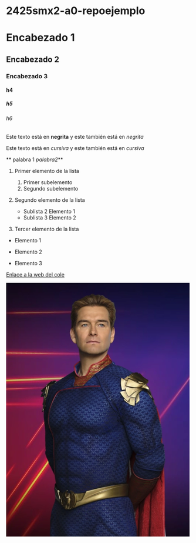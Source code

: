 # 2425smx2-a0-repoejemplo

# Encabezado 1
## Encabezado 2
### Encabezado 3
#### h4
##### h5
###### h6

Este texto está en **negrita** y este también está en _negrita_

Este texto está en *cursiva* y este también está en _cursiva_

** palabra 1 _palabra2_**

1. Primer elemento de la lista
	1. Primer subelemento
	2. Segundo subelemento

2. Segundo elemento de la lista
	* Sublista 2 Elemento 1
	* Sublista 3 Elemento 2

3. Tercer elemento de la lista

* Elemento 1
- Elemento 2
+ Elemento 3

[Enlace a la web del cole](https://www.fje.edu/ca/jesuites-bellvitge "Texto
opcional")

![Homelander](https://github.com/DiegooMonteroo/2425smx2-a0-repoejemplo/blob/main/Homelander.webp "Titulo opcional de la imagen")
